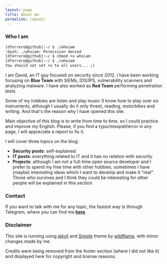 ```yaml
---
layout: page
title: About me
permalink: /about/
---
```

### Who I am
```bash
[dferrero@github]:~/ $ ./whoiam
-bash: ./whoiam: Permission denied
[dferrero@github]:~/ $ chmod +x whoiam
[dferrero@github]:~/ $ ./whoiam
You should not set +x to all users... ;)
```

I am David, an IT guy focused on security since 2012. I have been working focusing on **Blue Team** with SIEMs, IDS/IPS, vulnerability scanners and analyzing malware. I have also worked as **Red Team** performing penetration tests.


Some of my hobbies are listen and play music (I know how to play over six instruments, although I usually do it only three), reading, motorbikes and writing. And that's the reason why I have opened this site.

Main objective of this blog is to write from time to time, so I could practice and improve my English. Please, if you find a typo/misspell/error in any page, I will appreciate a report to fix it.

I will cover three topics on the blog:

* **Security posts**: self-explained.
* **IT posts**: everything related to IT and it has no relation with security.
* **Projects**: although I am not a full-time open source developer and I prefer to spend my free time with other hobbies, sometimes I have (maybe) interesting ideas which I want to develop and make it "real". Those who survives and I think they could be interesting for other people will be explained in this section.

### Contact

If you want to talk with me for any topic, the fastest way is through Telegram, where you can find me <a href="https://t.me/Dav3s">**here**</a>.

### Disclaimer

This site is running using <a href="https://github.com/jekyll/jekyll">jekyll</a> and <a href="https://github.com/wild-flame/jekyll-simple">Simple</a> theme by <a href="http://wildflame.me">wildflame</a>, with minor changes made by me. 

Credits were being removed from the footer section (where I did not like it) and displayed here for copyright and license reasons.
